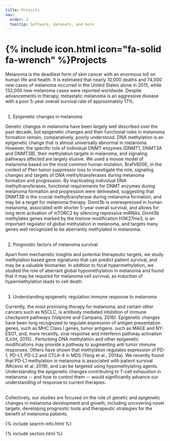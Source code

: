 ```yaml
---
title: Projects
nav:
  order: 2
  tooltip: Software, datasets, and more
---
```


# {% include icon.html icon="fa-solid fa-wrench" %}Projects

Melanoma is the deadliest form of skin cancer with an enormous toll on human life and health. It is estimated that nearly 10,000 deaths and 74,000 new cases of melanoma occurred in the United States alone in 2015, while 132,000 new melanoma cases were reported worldwide. Despite advancements in therapy, metastatic melanoma is an aggressive disease with a poor 5-year overall survival rate of approximately 17%.<br><br>

1) Epigenetic changes in melanoma<br>

Genetic changes in melanoma have been largely well described over the past decade, but epigenetic changes and their functional roles in melanoma formation remain, comparatively, poorly understood. DNA methylation is an epigenetic change that is almost universally abnormal in melanoma. However, the specific role of individual DNMT enzymes (DNMT1, DNMT3A and DNMT3B), their methylation targets in melanoma, and signaling pathways affected are largely elusive. We used a mouse model of melanoma based on the most common human mutation, BrafV600E, in the context of Pten tumor suppressor loss to investigate the role, signaling changes and targets of DNA methyltransferases during melanoma formation and progression. By inactivating individual DNA methyltransferases, functional requirements for DNMT enzymes during melanoma formation and progression were delineated, suggesting that DNMT3B is the crucial methyltransferase during melanoma formation, and may be a target for melanoma therapy. Dnmt3b is overexpressed in human melanoma, associated with shorter 5-year overall survival, and allows for long term activation of mTORC2 by silencing repressive miRNAs. Dnmt3b methylates genes marked by the histone modification H3K27me3, is an important regulator of global methylation in melanoma, and targets many genes well recognized to be aberrantly methylated in melanoma.<br><br>

2) Prognostic factors of melanoma survival<br>

Apart from mechanistic insights and potential therapeutic targets, we study methylation based gene signatures that can predict patient survival, and may be a valuable biomarker. In addition to focal hypermethylation, we studied the role of aberrant global hypomethylation in melanoma and found that it may be required for melanoma cell survival, as induction of hypermethylation leads to cell death.<br><br>

3) Understanding epigenetic regulation immune response to melanoma<br>

Currently, the most promising therapy for melanoma, and certain other cancers such as NSCLC, is antibody mediated inhibition of immune checkpoint pathways (Valpione and Campana, 2016). Epigenetic changes have been long recognized to regulate expression of antigen presentation genes, such as MHC Class I genes, tumor antigens. such as MAGE and NY-ESO1, and, more recently, viral response and interferon pathway activation (Licht, 2015).. Perturbing DNA methylation and other epigenetic modifications may provide a pathway to augmenting anti tumor immune responses. Others have shown that methylation regulates expression of PD-1, PD-L1, PD-L2 and CTLA-4 in MDS (Yang et al., 2014a). We recently found that PD-L1 methylation in melanoma is associated with patient survival (Micevic et al. 2019), and can be targeted using hypomethylating agents. Understanding the epigenetic changes contributing to T-cell exhaustion in melanoma -- and how to control them -- would significantly advance our understanding of response to current therapies.<br><br>

Collectively, our studies are focused on the role of genetic and epigenetic changes in melanoma development and growth, including uncovering novel targets, developing prognostic tools and therapeutic strategies for the benefit of melanoma patients.

{% include search-info.html %}

{% include section.html %}


